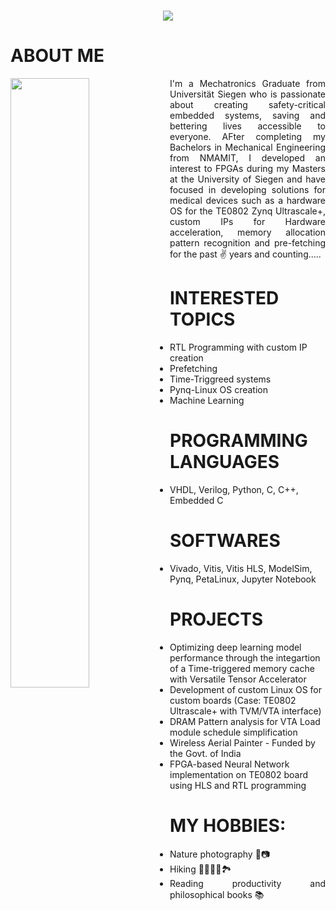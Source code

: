 <h1 align="center">
  <a href="https://git.io/typing-svg">
    <img src="https://readme-typing-svg.herokuapp.com/?lines=W+E+L+C+O+M+E+!+!+!;Hi,+I'm+Arun....👋;Pleasure+to+make...;+your+acquaintance!!+&center=true&size=30">
  </a>
</h1>

# ABOUT ME
<div>
  <img align="left" width="50%" src="https://github.com/user-attachments/assets/f7a21fab-286b-40e5-8267-2bb7ba26c3f1">

<div style="text-align: justify">
I'm a Mechatronics Graduate from Universität Siegen who is passionate about creating safety-critical embedded systems, saving and bettering lives accessible to everyone. AFter completing my Bachelors in Mechanical Engineering from NMAMIT, I developed an interest to FPGAs during my Masters at the University of Siegen and have focused in developing solutions for medical devices such as a hardware OS for the TE0802 Zynq Ultrascale+, custom IPs for Hardware acceleration, memory allocation pattern recognition and pre-fetching for the past ✌️ years and counting..... 
</div>
</div>

# INTERESTED TOPICS
- RTL Programming with custom IP creation
- Prefetching
- Time-Triggreed systems
- Pynq-Linux OS creation
- Machine Learning

# PROGRAMMING LANGUAGES
- VHDL, Verilog, Python, C, C++, Embedded C

# SOFTWARES
- Vivado, Vitis, Vitis HLS, ModelSim, Pynq, PetaLinux, Jupyter Notebook

# PROJECTS
- Optimizing deep learning model performance through the integartion of a Time-triggered memory cache with Versatile Tensor Accelerator
- Development of custom Linux OS for custom boards (Case: TE0802 Ultrascale+ with  TVM/VTA interface)
- DRAM Pattern analysis for VTA Load module schedule simplification
- Wireless Aerial Painter - Funded by the Govt. of India
- FPGA-based Neural Network implementation on TE0802 board using HLS and RTL programming 

# MY HOBBIES:
<div style="text-align: justify">
  
- Nature photography 🌲📷
- Hiking 🥾⛺🚵🧗🏞️
- Reading productivity and philosophical books 📚
</div>


<!--
**arunbasilpaul/arunbasilpaul** is a ✨ _special_ ✨ repository because its `README.md` (this file) appears on your GitHub profile.
